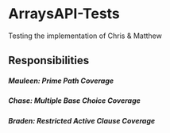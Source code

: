 # ArraysAPI-Tests
Testing the implementation of Chris &amp; Matthew

## Responsibilities

##### Mauleen: Prime Path Coverage
##### Chase: Multiple Base Choice Coverage
##### Braden: Restricted Active Clause Coverage
